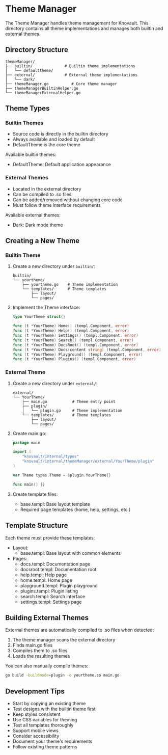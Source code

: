 # Theme Manager

The Theme Manager handles theme management for Knovault. This directory contains all theme implementations and manages both builtin and external themes.

## Directory Structure

```
themeManager/
├── builtin/              # Builtin theme implementations
│   └── defaulttheme/
├── external/             # External theme implementations
│   └── dark/
├── themeManager.go          # Core theme manager
├── themeManagerBuiltinHelper.go
└── themeManagerExternalHelper.go
```

## Theme Types

### Builtin Themes

- Source code is directly in the builtin directory
- Always available and loaded by default
- DefaultTheme is the core theme

Available builtin themes:

- DefaultTheme: Default application appearance

### External Themes

- Located in the external directory
- Can be compiled to .so files
- Can be added/removed without changing core code
- Must follow theme interface requirements

Available external themes:

- Dark: Dark mode theme

## Creating a New Theme

### Builtin Theme

1. Create a new directory under `builtin/`:

   ```
   builtin/
   └── yourtheme/
       ├── yourtheme.go    # Theme implementation
       └── templates/      # Theme templates
           ├── layout/
           └── pages/
   ```

2. Implement the Theme interface:

   ```go
   type YourTheme struct{}

   func (t *YourTheme) Home() (templ.Component, error)
   func (t *YourTheme) Help() (templ.Component, error)
   func (t *YourTheme) Settings() (templ.Component, error)
   func (t *YourTheme) Search() (templ.Component, error)
   func (t *YourTheme) DocsRoot() (templ.Component, error)
   func (t *YourTheme) Docs(content string) (templ.Component, error)
   func (t *YourTheme) Playground() (templ.Component, error)
   func (t *YourTheme) Plugins() (templ.Component, error)
   ```

### External Theme

1. Create a new directory under `external/`:

   ```
   external/
   └── YourTheme/
       ├── main.go           # Theme entry point
       ├── plugin/
       │   └── plugin.go     # Theme implementation
       └── templates/        # Theme templates
           ├── layout/
           └── pages/
   ```

2. Create main.go:

   ```go
   package main

   import (
       "knovault/internal/types"
       "knovault/internal/themeManager/external/YourTheme/plugin"
   )

   var Theme types.Theme = &plugin.YourTheme{}

   func main() {}
   ```

3. Create template files:
   - base.templ: Base layout template
   - Required page templates (home, help, settings, etc.)

## Template Structure

Each theme must provide these templates:

- Layout:
  - base.templ: Base layout with common elements
- Pages:
  - docs.templ: Documentation page
  - docsroot.templ: Documentation root
  - help.templ: Help page
  - home.templ: Home page
  - playground.templ: Plugin playground
  - plugins.templ: Plugin listing
  - search.templ: Search interface
  - settings.templ: Settings page

## Building External Themes

External themes are automatically compiled to .so files when detected:

1. The theme manager scans the external directory
2. Finds main.go files
3. Compiles them to .so files
4. Loads the resulting themes

You can also manually compile themes:

```bash
go build -buildmode=plugin -o yourtheme.so main.go
```

## Development Tips

- Start by copying an existing theme
- Test designs with the builtin theme first
- Keep styles consistent
- Use CSS variables for theming
- Test all templates thoroughly
- Support mobile views
- Consider accessibility
- Document your theme's requirements
- Follow existing theme patterns
